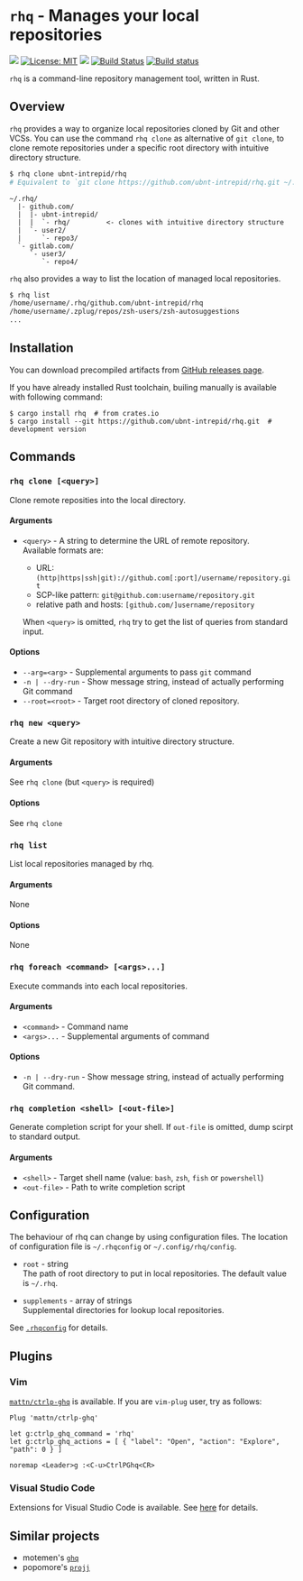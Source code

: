 # `rhq` - Manages your local repositories

[![](https://img.shields.io/crates/v/rhq.svg)](https://crates.io/crates/rhq)
[![License: MIT](https://img.shields.io/badge/License-MIT-yellow.svg)](LICENSE)
[![](http://vsmarketplacebadge.apphb.com/version-short/ubnt-intrepid.vscode-rhq.svg)](https://marketplace.visualstudio.com/items?itemName=ubnt-intrepid.vscode-rhq)
[![Build Status](https://travis-ci.org/ubnt-intrepid/rhq.svg?branch=master)](https://travis-ci.org/ubnt-intrepid/rhq)
[![Build status](https://ci.appveyor.com/api/projects/status/xc8i1sredjldkuy4?svg=true)](https://ci.appveyor.com/project/ubnt-intrepid/rhq)

`rhq` is a command-line repository management tool, written in Rust.

## Overview
`rhq` provides a way to organize local repositories cloned by Git and other VCSs.
You can use the command `rhq clone` as alternative of `git clone`,
to clone remote repositories under a specific root directory with intuitive directory structure.

```sh
$ rhq clone ubnt-intrepid/rhq
# Equivalent to `git clone https://github.com/ubnt-intrepid/rhq.git ~/.rhq/github.com/ubnt-intrepid/rhq`
```

```
~/.rhq/
  |- github.com/
  |  |- ubnt-intrepid/
  |  |  `- rhq/         <- clones with intuitive directory structure
  |  `- user2/
  |     `- repo3/
  `- gitlab.com/
     `- user3/
        `- repo4/
```

`rhq` also provides a way to list the location of managed local repositories.

```sh
$ rhq list
/home/username/.rhq/github.com/ubnt-intrepid/rhq
/home/username/.zplug/repos/zsh-users/zsh-autosuggestions
...
```

## Installation
You can download precompiled artifacts from [GitHub releases page](https://github.com/ubnt-intrepid/rhq/releases).

If you have already installed Rust toolchain, builing manually is available with following command:
```shell-session
$ cargo install rhq  # from crates.io
$ cargo install --git https://github.com/ubnt-intrepid/rhq.git  # development version
```

## Commands

### `rhq clone [<query>]`
Clone remote reposities into the local directory.

#### Arguments
* `<query>` - A string to determine the URL of remote repository.  
  Available formats are:
  * URL: `(http|https|ssh|git)://github.com[:port]/username/repository.git`
  * SCP-like pattern: `git@github.com:username/repository.git`
  * relative path and hosts: `[github.com/]username/repository`
  
  When `<query>` is omitted, `rhq` try to get the list of queries from standard input.

#### Options
* `--arg=<arg>` - Supplemental arguments to pass `git` command
* `-n | --dry-run` - Show message string, instead of actually performing Git command
* `--root=<root>` - Target root directory of cloned repository.


### `rhq new <query>`
Create a new Git repository with intuitive directory structure.

#### Arguments
See `rhq clone` (but `<query>` is required)

#### Options
See `rhq clone`


### `rhq list`  
List local repositories managed by rhq.

#### Arguments
None

#### Options
None


### `rhq foreach <command> [<args>...]`
Execute commands into each local repositories.

#### Arguments
* `<command>` - Command name
* `<args>...` - Supplemental arguments of command

#### Options
* `-n | --dry-run` - Show message string, instead of actually performing Git command.


### `rhq completion <shell> [<out-file>]`
Generate completion script for your shell.
If `out-file` is omitted, dump scirpt to standard output.

#### Arguments
* `<shell>` - Target shell name (value: `bash`, `zsh`, `fish` or `powershell`)
* `<out-file>` - Path to write completion script



## Configuration
The behaviour of rhq can change by using configuration files.
The location of configuration file is `~/.rhqconfig` or `~/.config/rhq/config`.

* `root` - string  
  The path of root directory to put in local repositories.
  The default value is `~/.rhq`.

* `supplements` - array of strings  
  Supplemental directories for lookup local repositories.

See [`.rhqconfig`](.rhqconfig) for details.


## Plugins
### Vim
[`mattn/ctrlp-ghq`](https://github.com/mattn/ctrlp-ghq) is available.
If you are `vim-plug` user, try as follows:

```vim
Plug 'mattn/ctrlp-ghq'

let g:ctrlp_ghq_command = 'rhq'
let g:ctrlp_ghq_actions = [ { "label": "Open", "action": "Explore", "path": 0 } ]

noremap <Leader>g :<C-u>CtrlPGhq<CR>
```

### Visual Studio Code
Extensions for Visual Studio Code is available.
See [here](https://marketplace.visualstudio.com/items?itemName=ubnt-intrepid.vscode-rhq) for details.

## Similar projects
* motemen's [`ghq`](https://github.com/motemen/ghq)
* popomore's [`projj`](https://github.com/popomore/projj)

